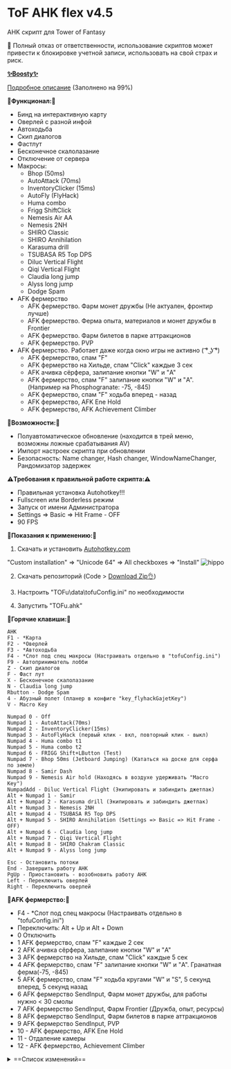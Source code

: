 # ToF AHK flex v4.5

AHK скрипт для Tower of Fantasy

🙏 Полный отказ от ответственности, использование скриптов может привести к блокировке учетной записи, использовать на свой страх и риск.

[__✨Boosty✨__](https://boosty.to/kramar1337)

[Подробное описание](https://github.com/Kramar1337/Tower-of-Fantasy-AHK-flex/wiki) (Заполнено на 99%)

__🚀Функционал:🚀__

- Бинд на интерактивную карту
- Оверлей с разной инфой
- Автоходьба
- Скип диалогов
- Фастлут
- Бесконечное скалолазание
- Отключение от сервера
- Макросы:
  + Bhop (50ms)
  + AutoAttack (70ms)
  + InventoryClicker (15ms)
  + AutoFly (FlyHack)
  + Huma combo
  + Frigg ShiftClick
  + Nemesis Air AA
  + Nemesis 2NH
  + SHIRO Classic
  + SHIRO Annihilation
  + Karasuma drill
  + TSUBASA R5 Top DPS
  + Diluc Vertical Flight
  + Qiqi Vertical Flight
  + Claudia long jump
  + Alyss long jump
  + Dodge Spam
- AFK фермерство
  + AFK фермерство. Фарм монет дружбы (Не актуален, фронтир лучше)
  + AFK фермерство. Ферма опыта, материалов и монет дружбы в Frontier
  + AFK фермерство. Фарм билетов в парке аттракционов
  + AFK фермерство. PVP
- AFK фермерство. Работает даже когда окно игры не активно ( ͡° ͜ʖ ͡°)
  + AFK фермерство, спам "F"
  + AFK фермерство на Хильде, спам "Click" каждые 3 сек
  + AFK ачивка сёрфера, залипание кнопки "W" и "A"
  + AFK фермерство, спам "F" залипание кнопки "W" и "A". (Например на Phosphogranate: -75, -845)
  + AFK фермерство, спам "F" ходьба вперед - назад
  + AFK фермерство, AFK Ene Hold
  + AFK фермерство, AFK Achievement Climber


__🛴Возможности:🛴__

- Полуавтоматическое обновление (находится в трей меню, возможны ложные срабатывания AV)
- Импорт настроек скрипта при обновлении
- Безопасность: Name changer, Hash changer, WindowNameChanger, Рандомизатор задержек

__⚠️Требования к правильной работе скрипта:⚠️__

- Правильная установка Autohotkey!!! 
- Fullscreen или Borderless режим
- Запуск от имени Администратора
- Settings => Basic => Hit Frame - OFF
- 90 FPS


:memo:__Показания к применению:__:memo:

1. Скачать и установить [Autohotkey.com](https://www.autohotkey.com/download/ahk-install.exe)

  "Custom installation" => "Unicode 64" => All checkboxes => "Install"
![hippo](https://media.giphy.com/media/LerrohpjasApOHH9G1/giphy.gif)

2. Скачать репозиторий (Code > [Download Zip👌](https://github.com/Kramar1337/Tower-of-Fantasy-AHK-flex/archive/main.zip))

3. Настроить "TOFu\data\tofuConfig.ini" по необходимости

3. Запустить "TOFu.ahk"

:musical_keyboard:__Горячие клавиши:__:musical_keyboard:
```
AHK
F1 - *Карта
F2 - *Оверлей
F3 - *Автоходьба
F4 - *Слот под спец макросы (Настраивать отдельно в "tofuConfig.ini")
F9 - Автоприниматель лобби
Z - Скип диалогов
F - Фаст лут
X - Бесконечное скалолазание
N - Claudia long jump
Rbutton - Dodge Spam
4 - Абузный полет (планер в конфиге "key_flyhackGajetKey")
V - Macro Key

Numpad 0 - Off
Numpad 1 - AutoAttack(70ms)
Numpad 2 - InventoryClicker(15ms)
Numpad 3 - AutoFlyHack (первый клик - вкл, повторный клик - выкл)
Numpad 4 - Huma combo t1
Numpad 5 - Huma combo t2
Numpad 6 - FRIGG Shift+LButton (Test)
Numpad 7 - Bhop 50ms (Jetboard Jumping) (Кататься на доске для серфа по земле)
Numpad 8 - Samir Dash
Numpad 9 - Nemesis Air hold (Находясь в воздухе удерживать "Macro Key")
NumpadAdd - Diluc Vertical Flight (Экипировать и забиндить джетпак)
Alt + Numpad 1 - Samir
Alt + Numpad 2 - Karasuma drill (Экипировать и забиндить джетпак)
Alt + Numpad 3 - Nemesis 2NH
Alt + Numpad 4 - TSUBASA R5 Top DPS
Alt + Numpad 5 - SHIRO Annihilation (Settings => Basic => Hit Frame - OFF)
Alt + Numpad 6 - Claudia long jump
Alt + Numpad 7 - Qiqi Vertical Flight
Alt + Numpad 8 - SHIRO Chakram Classic
Alt + Numpad 9 - Alyss long jump

Esc - Остановить потоки
End - Завершить работу AHK
PgUp - Приостановить - возобновить работу AHK
Left - Переключить оверлей
Right - Переключить оверлей
```

__🍏AFK фермерство:🍎__

  + F4 - *Слот под спец макросы (Настраивать отдельно в "tofuConfig.ini")
  + Переключить: Alt + Up и Alt + Down
  + 0 Отключить
  + 1 AFK фермерство, спам "F" каждые 2 сек
  + 2 AFK ачивка сёрфера, залипание кнопки "W" и "A"
  + 3 AFK фермерство на Хильде, спам "Click" каждые 5 сек
  + 4 AFK фермерство, спам "F" залипание кнопки "W" и "A". Гранатная ферма(-75, -845)
  + 5 AFK фермерство, спам "F" ходьба кругами "W" и "S", 5 секунд вперед, 5 секунд назад
  + 6 AFK фермерство SendInput, Фарм монет дружбы, для работы нужно < 30 смолы
  + 7 AFK фермерство SendInput, Фарм Frontier (Дружба, опыт, ресурсы)
  + 8 AFK фермерство SendInput, Фарм билетов в парке аттракционов
  + 9 AFK фермерство SendInput, PVP
  + 10 - AFK фермерство, AFK Ene Hold
  + 11 - Отдаление камеры
  + 12 - AFK фермерство, Achievement Climber

<details>
<summary>==Список изменений==</summary>

Изменения: 15.10.2022

 - Alt + Numpad 1 - Samir
 - Alt + Numpad 9 - Alyss long jump 
 - Checkbox1animcancel=0 отключает все кнопки: макро кей, нампады, альт+нампад
 - key_PgUpPauseSuspend=PgDn
 - Подкрутка фронтира
  
Изменения: 03.10.2022
 - Оверлей
 - Ачивка скалолаза. 12 - AFK achievement climber
 - Исправления фильтров

Изменения: 29.09.2022
 - Отдаление камеры

Изменения: 27.09.2022
 - AFK фермерство, AFK Ene Hold
 - Изменение в оверлее
  
Изменения: 26.09.2022
 - Перебиндить макро
 - Время поиска в фронтире
 - Переделать полет на дилюке
 - Полет на чиче
 - Input.ini Lock-Unlock

Изменения: 24.09.2022
 - Автопоиск фронтира через поиск текста "FrontierTextSearch=1"
 - Исправление кнопки Клавдии "N"
 - Автофарм ПВП арены
 - Обрубатель интернета через брандмаузер, трей меню
 - Dodge Spam "Rbutton"

Изменения: 20.09.2022
 - Клавдия отдельно
 - Изменения фриги

Изменения: 17.09.2022
 - Alt + Numpad 5 - SHIRO Annihilation (Settings => Basic => Hit Frame - OFF)
 - Автоприниматель поиск пикселей
 - Alt + Numpad 6 - Claudia long jump
 - Калибровка клавдии в "tofuConfig.ini" параметр "ClaudiaJumpVar"

Изменения: 13.09.2022
 - Переключатель в трей меню: глобал или китай версия
 - Оверлей ивент, 8-9 стр
 - Alt + Numpad 4 - TSUBASA R5 Top DPS *328.49%
 - Alt + Numpad 1 - SHIRO Chakram up, Settings => Basic => Hit Frame - OFF
 - Alt + Numpad 2 - Karasuma drill up, Male + Hit Frame OFF + Manual camera

Изменения: 08.09.2022
 - Фильтры Фарм Frontier
 - Фильтры нампад кнопок
 - Alt + Numpad 3 - Nemesis 2NH
 - 8 - AFK фермерство SendInput, Фарм билетов в парке аттракционов
 - Рандомизатор задержек 15-40 ms, "tofuConfig.ini" "ScRandomTime=1"

Изменения: 04.09.2022
 - 7 - AFK фермерство SendInput, Фарм Frontier (Дружба, опыт. Для работы нужно потратить ходки и потратить рифт)
  
Изменения: 03.09.2022
 - 6 - AFK фермерство SendInput, Фарм монет дружбы, для работы нужно < 30 смолы
 - 3 - AFK фермерство на Хильде, спам "Click" каждые 3 сек

Изменения: 30.08.2022
 - Macro Key не блокируется вне игры
 - Исправление VLC, фильтры окна "GroupAdd"
 - Фарм ходить по кругу. 5 - AFK фермерство, спам "F" ходьба кругами "W" и "S", 5 секунд вперед, 5 секунд назад

Изменения: 27.08.2022
 - Alt + Up переключить спец макрос (F4)
 - Alt + Down переключить спец макрос (F4)
 - Автоприниматель пропускает кнопку "пойти в данж если нет смолы?"
 - Фокусировка карты, исправления
 - AFK фермерство, спам "F" каждые 2 сек (было 5, рероллерам привет)
 - Пропуск диалогов 180ms

Изменения: 21.08.2022
 - Alt + Numpad 1 - SHIRO Chakram
 - Alt + Numpad 2 - Karasuma drill (Test) (Экипировать и забиндить джетпак)

Изменения: 19.08.2022
 - Перенос служебных кнопок Pgup End и тд в "tofuConfig.ini"
 - Оверлей материалы на пушки
 - Numpad 9 - Nemesis Air hold (Находясь в воздухе удерживать "Macro Key")
 - Микроподкрутки
 - 4 - AFK фермерство Controlclick, спам "F" залипание кнопки "W" и "A". Гранатная ферма(-75, -845)

Изменения: 16.08.2022
 - Numpad 4 - Huma combo t1
 - Numpad 5 - Huma combo t2

Изменения: 14.08.2022
 - Автоходьба сквозь свернутое окно
 - Ренеймер
 - Обновлятор с импортером настроек
 - Фикс переключателя карты
 - Центрирование мышки при переключении карты в tofuConfig.ini "MouseCenterMapVar = 1"
 - Тайминги скипера диалогов
 - F4 - *Слот под специфические макросы (Настраивать отдельно в "tofuConfig.ini")
 - 1 - AFK фермерство, спам "F" каждые 5 сек
 - 2 - AFK ачивка сёрфера, залипание кнопки "W" и "A"
 - 3 - AFK фермерство на Хильде, спам "vk1" каждые 5 сек

Изменения: 10.08.2022
 - Работает на глобал и китай клиенте
 - Numpad 0 - Off
 - Numpad 1 - AutoAttack(70ms)
 - Numpad 2 - InventoryClicker(15ms)
 - Numpad 3 - AutoFlyHack (первый клик - вкл, повторный клик - выкл)
 - Numpad 4 - Meril Air Attack v1 (Test) (Прыгнуть и удерживать "Macro Key")
 - Numpad 5 - Meril Air Attack v2 (Test) (Прыгнуть и удерживать "Macro Key")
 - Numpad 6 - FRIGG Shift+LButton (Test)
 - Numpad 7 - Bhop 50ms (Jetboard Jumping) (Кататься на доске для серфа по земле)
 - Numpad 8 - Samir Dash Attack Cancels (Быстрое передвижение рывками)
 - Numpad 9 - Samir Vertical Flight (Экипировать и забиндить джетпак)
 - NumpadAdd - Diluc Vertical Flight (Экипировать и забиндить джетпак)

Изменения: 22.07.2022
 - Оверлей

Изменения: 11.07.2022
 - Автоприниматель

Изменения: 04.07.2022
 - Оверлей фулл: Данжи, Чипы, Боссы, Готовка

Изменения: 29.06.2022
 - Скип диалогов фулл
 - Оптимизация
 - Пустой оверлей
 - Пустые слоты
 - Автоходьба

==Конец списка==

</details>
